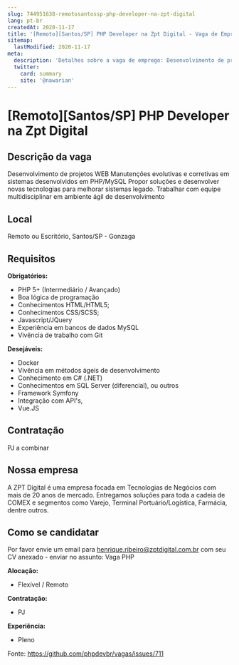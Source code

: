 ```yaml
---
slug: 744951638-remotosantossp-php-developer-na-zpt-digital
lang: pt-br
createdAt: 2020-11-17
title: '[Remoto][Santos/SP] PHP Developer na Zpt Digital - Vaga de Emprego'
sitemap:
  lastModified: 2020-11-17
meta:
  description: 'Detalhes sobre a vaga de emprego: Desenvolvimento de projetos WEB Manutenções evolutivas e corretivas em sistemas desenvolvidos em PHP/MySQL Propor soluções e desenvolver novas tecnologias para melhorar sistemas legado. Trabalhar com equipe multidisciplinar em ambiente ágil de desenvolvimento'
  twitter:
    card: summary
    site: '@nawarian'
---
```


# [Remoto][Santos/SP] PHP Developer na Zpt Digital

## Descrição da vaga
Desenvolvimento de projetos WEB
Manutenções evolutivas e corretivas em sistemas desenvolvidos em PHP/MySQL
Propor soluções e desenvolver novas tecnologias para melhorar sistemas legado.
Trabalhar com equipe multidisciplinar em ambiente ágil de desenvolvimento

## Local
Remoto ou Escritório, Santos/SP - Gonzaga

## Requisitos
**Obrigatórios:**

- PHP 5+ (Intermediário / Avançado)
- Boa lógica de programação
- Conhecimentos HTML/HTML5;
- Conhecimentos CSS/SCSS;
- Javascript/JQuery
- Experiência em bancos de dados MySQL
- Vivência de trabalho com Git

**Desejáveis:**

- Docker
- Vivência em métodos ágeis de desenvolvimento
- Conhecimento em C# (.NET)
- Conhecimentos em SQL Server (diferencial), ou outros
- Framework Symfony
- Integração com API's,
- Vue.JS

## Contratação
PJ a combinar

## Nossa empresa
A ZPT Digital é uma empresa focada em Tecnologias de Negócios com mais de 20 anos de mercado. Entregamos soluções para toda a cadeia de COMEX e segmentos como Varejo, Terminal Portuário/Logística, Farmácia, dentre outros.

## Como se candidatar
Por favor envie um email para henrique.ribeiro@zptdigital.com.br com seu CV anexado - enviar no assunto: Vaga PHP

**Alocação:**

- Flexível / Remoto 

**Contratação:**

- PJ

**Experiência:**

- Pleno 

Fonte: https://github.com/phpdevbr/vagas/issues/711